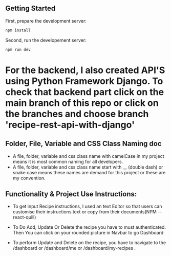 ## Getting Started

First, prepare the development server:

```bash
npm install
```

Second, run the developement server:

```bash
npm run dev
```

# For the backend, I also created API'S using Python Framework Django. To check that backend part click on the main branch of this repo or click on the branches and choose branch 'recipe-rest-api-with-django'

## Folder, File, Variable and CSS Class Naming doc

- A file, folder, variable and css class name with camelCase in my project means it is most common naming for all developers.
- A file, folder, variable and css class name start with \_\_ (double dash) or snake case means these names are demand for this project or these are my convention.

## Functionality & Project Use Instructions:

- To get input Recipe instructions, I used an text Editor so that users can customise their instructions text or copy from their documents(NPM -- react-quill)

- To Do Add, Update Or Delete the recipe you have to must authenticated. Then You can click on your rounded picture in Navbar to go Dashboard

- To perform Update and Delete on the recipe, you have to navigate to the /dashboard or /dashboard/me or /dashboard/my-recipes .
